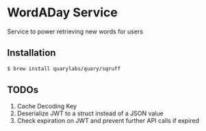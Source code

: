 # WordADay Service

Service to power retrieving new words for users

## Installation

```bash
$ brew install quarylabs/quary/sqruff
```

## TODOs

1. Cache Decoding Key
2. Deserialize JWT to a struct instead of a JSON value
3. Check expiration on JWT and prevent further API calls if expired